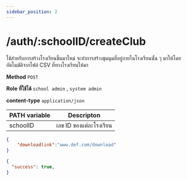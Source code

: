 ```yaml
---
sidebar_position: 2
---
```


# /auth/:schoolID/createClub

ใช้สำหรับการสร้างโรงเรียนขึ้นมาใหม่ จะทำการสร้างชุมนุมที่อยู่ภายในโรงเรียนนั้น ๆ มาให้โดยอัตโนมัติจากไฟล์ CSV ที่ทางโรงเรียนให้มา

**Method** `POST`

**Role ที่ใช้ได้** `school admin` , `system admin`

**content-type** `application/json`

|PATH variable |Descripton|
|-----|--------|
|schoolID|เลข ID ของแต่ละโรงเรียน |

```json title="Request"
{
    "downloadlink":"www.def.com/download"
}
```

```json title="Response"
{
  "success": true,
}
```